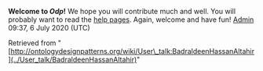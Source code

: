 __Welcome to _Odp_!__ We hope you will contribute much and well. 
You will probably want to read the [help pages](http://ontologydesignpatterns.org/wiki/Help:Contents "Help:Contents"). Again, welcome and have fun! [Admin](../User/ValentinaPresutti "User:ValentinaPresutti") 09:37, 6 July 2020 (UTC)





Retrieved from "[http://ontologydesignpatterns.org/wiki/User\_talk:BadraldeenHassanAltahir](../User_talk/BadraldeenHassanAltahir)"